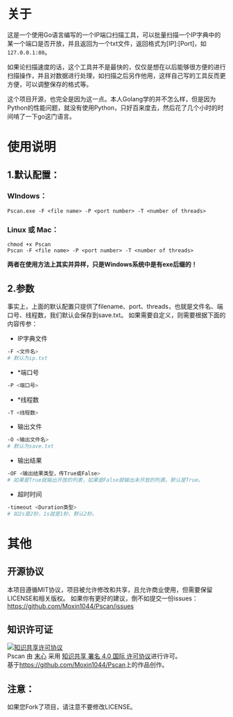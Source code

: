 # 关于
这是一个使用Go语言编写的一个IP端口扫描工具，可以批量扫描一个IP字典中的某一个端口是否开放，并且返回为一个txt文件，返回格式为[IP]:[Port]，如`127.0.0.1:80`。

如果论扫描速度的话，这个工具并不是最快的，仅仅是想在以后能够很方便的进行扫描操作，并且对数据进行处理，如扫描之后另作他用，这样自己写的工具反而更方便，可以调整保存的格式等。

这个项目开源，也完全是因为这一点。本人Golang学的并不怎么样，但是因为Python的性能问题，就没有使用Python，只好百来度去，然后花了几个小时的时间啃了一下go这门语言。
# 使用说明
## 1.默认配置：
### WIndows：
```
Pscan.exe -F <file name> -P <port number> -T <number of threads>
```
### Linux 或 Mac：
```
chmod +x Pscan
Pscan -F <file name> -P <port number> -T <number of threads>
```
**两者在使用方法上其实并异样，只是Windows系统中是有exe后缀的！**
## 2.参数
事实上，上面的默认配置只提供了filename、port、threads，也就是文件名、端口号、线程数，我们默认会保存到save.txt。
如果需要自定义，则需要根据下面的内容传参：
- IP字典文件
```bash
-F <文件名>
# 默认为ip.txt
```
- *端口号
```bash
-P <端口号>
```
- *线程数
```bash
-T <线程数>
```
- 输出文件
```bash
-O <输出文件名>
# 默认为save.txt
```
- 输出结果
```bash
-OF <输出结果类型，传True或False>
# 如果是True就输出开放的列表，如果是False就输出未开放的列表。默认是True。
```
- 超时时间
```bash
-timeout <Duration类型>
# 如2s是2秒，1s就是1秒，默认2秒。
```
# 其他
## 开源协议

本项目遵循MIT协议，项目被允许修改和共享，且允许商业使用，但需要保留LICENSE和相关版权。
如果你有更好的建议，倒不如提交一份issues：https://github.com/Moxin1044/Pscan/issues
## 知识许可证
<a rel="license" href="http://creativecommons.org/licenses/by/4.0/"><img alt="知识共享许可协议" style="border-width:0" src="https://i.creativecommons.org/l/by/4.0/88x31.png" /></a><br /><span xmlns:dct="http://purl.org/dc/terms/" href="http://purl.org/dc/dcmitype/InteractiveResource" property="dct:title" rel="dct:type">Pscan</span> 由 <a xmlns:cc="http://creativecommons.org/ns#" href="https://github.com/Moxin1044/Pscan" property="cc:attributionName" rel="cc:attributionURL">末心</a> 采用 <a rel="license" href="http://creativecommons.org/licenses/by/4.0/">知识共享 署名 4.0 国际 许可协议</a>进行许可。<br />基于<a xmlns:dct="http://purl.org/dc/terms/" href="https://github.com/Moxin1044/Pscan" rel="dct:source">https://github.com/Moxin1044/Pscan</a>上的作品创作。

## 注意：
如果您Fork了项目，请注意不要修改LICENSE。